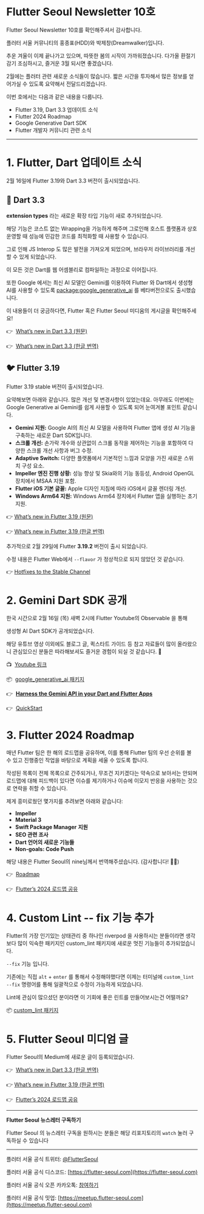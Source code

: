 # Flutter Seoul Newsletter 10호

Flutter Seoul Newsletter 10호를 확인해주셔서 감사합니다.

플러터 서울 커뮤니티의 홍종표(HDD)와 박제창(Dreamwalker)입니다.

추운 겨울이 이제 끝나가고 있으며, 따뜻한 봄의 시작이 가까워졌습니다. 다가올 환절기 감기 조심하시고, 즐거운 3월 되시면 좋겠습니다. 

2월에는 플러터 관련 새로운 소식들이 많습니다. 짧은 시간을 투자해서 많은 정보를 얻어가실 수 있도록 요약해서 전달드리겠습니다.

이번 호에서는 다음과 같은 내용을 다룹니다.

- Flutter 3.19, Dart 3.3 업데이트 소식
- Flutter 2024 Roadmap
- Google Generative Dart SDK
- Flutter 개발자 커뮤니티 관련 소식

---

# 1. Flutter, Dart 업데이트 소식

2월 16일에 Flutter 3.19와 Dart 3.3 버전이 출시되었습니다.

## 🎯 Dart 3.3

**extension types** 라는 새로운 확장 타입 기능이 새로 추가되었습니다.

해당 기능은 코스트 없는 Wrapping을 가능하게 해주며 그로인해 호스트 플랫폼과 상호 운영할 때 성능에 민감한 코드를 최적화할 때 사용할 수 있습니다.

그로 인해 JS Interop 도 많은 발전을 가져오게 되었으며, 브라우저 라이브러리를 개선할 수 있게 되었습니다.

이 모든 것은 Dart를 웹 어셈블리로 컴파일하는 과정으로 이어집니다.

또한 Google 에서는 최신 AI 모델인 Gemini를 이용하여 Flutter 와 Dart에서 생성형 AI를 사용할 수 있도록 [package:google_generative_ai](https://pub.dev/packages/google_generative_ai) 를 베타버전으로도 출시했습니다.

이 내용들이 더 궁금하다면, Flutter 혹은 Flutter Seoul 미디움의 게시글을 확인해주세요!

👉  [What’s new in Dart 3.3 (원문)](https://medium.com/dartlang/dart-3-3-325bf2bf6c13) 

👉  [What’s new in Dart 3.3 (한글 번역)](https://medium.com/flutter-korea/whats-new-in-dart-3-3-2ce4dc246642) 

## 🐦 Flutter 3.19

Flutter 3.19 stable 버전이 출시되었습니다. 

요약해보면 아래와 같습니다. 많은 개선 및 변경사항이 있었는데요. 아무래도 이번에는 Google Generative ai Gemini를 쉽게 사용할 수 있도록 되어 눈여겨볼 포인트 같습니다. 

- **Gemini 지원:** Google AI의 최신 AI 모델을 사용하여 Flutter 앱에 생성 AI 기능을 구축하는 새로운 Dart SDK입니다.
- **스크롤 개선:** 손가락 개수와 상관없이 스크롤 동작을 제어하는 기능을 포함하여 다양한 스크롤 개선 사항과 버그 수정.
- **Adaptive Switch:** 다양한 플랫폼에서 기본적인 느낌과 모양을 가진 새로운 스위치 구성 요소.
- **Impeller 엔진 진행 상황:** 성능 향상 및 Skia와의 기능 동등성, Android OpenGL 장치에서 MSAA 지원 포함.
- **Flutter iOS 기본 글꼴:** Apple 디자인 지침에 따라 iOS에서 글꼴 렌더링 개선.
- **Windows Arm64 지원:** Windows Arm64 장치에서 Flutter 앱을 실행하는 초기 지원.

👉 [What’s new in Flutter 3.19 (원문)](https://medium.com/flutter/whats-new-in-flutter-3-19-58b1aae242d2)

👉 [What’s new in Flutter 3.19 (한글 번역)](https://medium.com/flutter-korea/whats-new-in-flutter-3-19-898b217d4f5e)

추가적으로 2월 29일에 Flutter **3.19.2** 버전이 출시 되었습니다.

수정 내용은 Flutter Web에서 `--flavor` 가 정상적으로 되지 않았던 것 같습니다.

👉 [Hotfixes to the Stable Channel](https://github.com/flutter/flutter/wiki/Hotfixes-to-the-Stable-Channel)

# 2. Gemini Dart SDK 공개

한국 시간으로 2월 16일 (목) 새벽 2시에 Flutter Youtube의 Observable<Flutter> 을 통해

생성형 AI Dart SDK가 공개되었습니다.

해당 유튜브 영상 이외에도 블로그 글, 퀵스타트 가이드 등 참고 자료들이 많이 올라왔으니 관심있으신 분들은 따라해보셔도 즐거운 경험이 되실 것 같습니다. 🙂

📺  [Youtube 링크](https://www.youtube.com/live/sojm449IB-4?si=ydTeDplSNLOvy6zo)

📦  [google_generative_ai 패키지](https://pub.dev/packages/google_generative_ai)

👉  **[Harness the Gemini API in your Dart and Flutter Apps](https://medium.com/flutter/harness-gemini-in-your-dart-and-flutter-apps-00573e560381)**

👉  [QuickStart](https://ai.google.dev/tutorials/dart_quickstart?hl=ko) 

  

# 3. Flutter 2024 Roadmap

매년 Flutter 팀은 한 해의 로드맵을 공유하며, 이를 통해 Flutter 팀의 우선 순위를 볼 수 있고 진행중인 작업을 바탕으로 계획을 세울 수 있도록 합니다.

작성된 목록이 전체 목록으로 간주되거나, 무조건 지키겠다는 약속으로 보아서는 안되며 로드맵에 대해 피드백이 있다면 이슈를 제기하거나 이슈에 이모지 반응을 사용하는 것으로 연락을 취할 수 있습니다.

제게 흥미로웠던 몇가지를 추려보면 아래와 같습니다: 

- **Impeller**
- **Material 3**
- **Swift Package Manager** **지원**
- **SEO 관련 조사**
- **Dart 언어의 새로운 기능들**
- **Non-goals: Code Push**

해당 내용은 Flutter Seoul의 nine님께서 번역해주셨습니다. (감사합니다! 🙇‍♂️) 

👉  [Roadmap](https://github.com/flutter/flutter/wiki/Roadmap)

👉  [Flutter’s 2024 로드맵 공유](https://medium.com/flutter-korea/flutters-2024-%EB%A1%9C%EB%93%9C%EB%A7%B5-%EA%B3%B5%EC%9C%A0-48c09a8b98a6)

# 4. Custom Lint  -- fix 기능 추가

Flutter의 가장 인기있는 상태관리 중 하나인 riverpod 을 사용하시는 분들이라면 생각보다 많이 익숙한 패키지인 custom_lint 패키지에 새로운 멋진 기능들이 추가되었습니다.

`--fix` 기능 입니다.

기존에는 직접 `alt` + `enter` 를 통해서 수정해야했다면 이제는 터미널에 `custom_lint --fix` 명령어를 통해 일괄적으로 수정이 가능하게 되었습니다.

Lint에 관심이 많으셨던 분이라면 이 기회에 좋은 린트를 만들어보시는건 어떨까요?

📦 [custom_lint 패키지](https://pub.dev/packages/custom_lint)

# 5. Flutter Seoul 미디엄 글

Flutter Seoul의 Medium에 새로운 글이 등록되었습니다.  

👉  [What’s new in Dart 3.3 (한글 번역)](https://medium.com/flutter-korea/whats-new-in-dart-3-3-2ce4dc246642) 

👉 [What’s new in Flutter 3.19 (한글 번역)](https://medium.com/flutter-korea/whats-new-in-flutter-3-19-898b217d4f5e)

👉  [Flutter’s 2024 로드맵 공유](https://medium.com/flutter-korea/flutters-2024-%EB%A1%9C%EB%93%9C%EB%A7%B5-%EA%B3%B5%EC%9C%A0-48c09a8b98a6)

---

**Flutter Seoul 뉴스레터 구독하기**

Flutter Seoul 의 뉴스레터 구독을 원하시는 분들은 해당 리포지토리의 `watch` 눌러 구독하실 수 있습니다

---

플러터 서울 공식 트위터: [@FlutterSeoul](https://twitter.com/flutterseoul?s=21&t=1lvvhkp7LX_b-JT8sVoYCA)

플러터 서울 공식 디스코드: [https://flutter-seoul.com](https://flutter-seoul.com)

플러터 서울 공식 오픈 카카오톡: [참여하기](https://open.kakao.com/o/gdL2Gj1e)

플러터 서울 공식 밋업: [https://meetup.flutter-seoul.com](https://meetup.flutter-seoul.com)